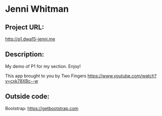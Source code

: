 # Jenni Whitman

## Project URL:
<http://p1.dwa15-jenni.me>  

## Description:
My demo of P1 for my section.  Enjoy!


This app brought to you by Two Fingers <https://www.youtube.com/watch?v=cxk78XBc--w>


## Outside code:

Bootstrap: <https://getbootstrap.com>  
